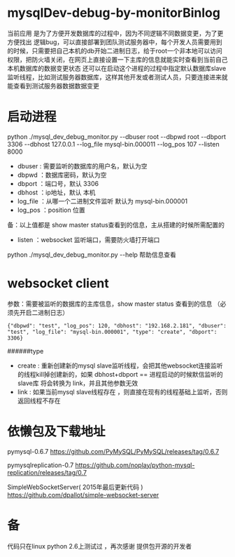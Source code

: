 mysqlDev-debug-by-monitorBinlog
========================

当前应用 是为了方便开发数据库的过程中，因为不同逻辑不同数据变更，为了更方便找出 逻辑bug，可以直接部署到团队测试服务器中，每个开发人员需要用到的时候，只需要把自己本机的db开始二进制日志，给于root一个非本地可以访问权限，把防火墙关闭，在网页上直接设置一下主库的信息就能实时查看到当前自己本机数据库的数据变更状态
还可以在启动这个进程的过程中指定默认数据库slave 监听线程，比如测试服务器数据库，这样其他开发或者测试人员，只要连接进来就能查看到测试服务器数据数据变更


启动进程
===========

python ./mysql_dev_debug_monitor.py --dbuser root --dbpwd root --dbport 3306 --dbhost 127.0.0.1 --log_file mysql-bin.000011 --log_pos 107 --listen 8000
 
* dbuser : 需要监听的数据库的用户名，默认为空
* dbpwd  ：数据库密码，默认为空
* dbport ：端口号，默认 3306
* dbhost ：ip地址，默认 本机
* log_file ：从哪一个二进制文件监听 默认为 mysql-bin.000001
* log_pos  ：position 位置

备：以上值都是 show master status查看到的信息，主从搭建的时候所需配置的

* listen  ：websocket 监听端口，需要防火墙打开端口

python ./mysql_dev_debug_monitor.py --help 帮助信息查看

websocket client
================
参数：需要被监听的数据库的主库信息，show master status 查看到的信息 （必须先开启二进制日志）

```
{"dbpwd": "test", "log_pos": 120, "dbhost": "192.168.2.181", "dbuser": "test", "log_file": "mysql-bin.000001", "type": "create", "dbport": 3306}

```

######type

* create : 重新创建新的mysql slave监听线程，会把其他websocket连接监听的线程kill掉创建新的，如果 dbhost+dbport == 进程启动的时候默信监听的slave库 将会转换为 link，并且其他参数无效
* link   : 如果当前mysql slave线程存在 ，则直接在现有的线程基础上监听，否则返回线程不存在

依懒包及下载地址
================
pymysql-0.6.7
https://github.com/PyMySQL/PyMySQL/releases/tag/0.6.7

pymysqlreplication-0.7
https://github.com/noplay/python-mysql-replication/releases/tag/0.7

SimpleWebSocketServer( 2015年最后更新代码 )
https://github.com/dpallot/simple-websocket-server   


备
================

代码只在linux python 2.6上测试过 ，再次感谢 提供包开源的开发者




